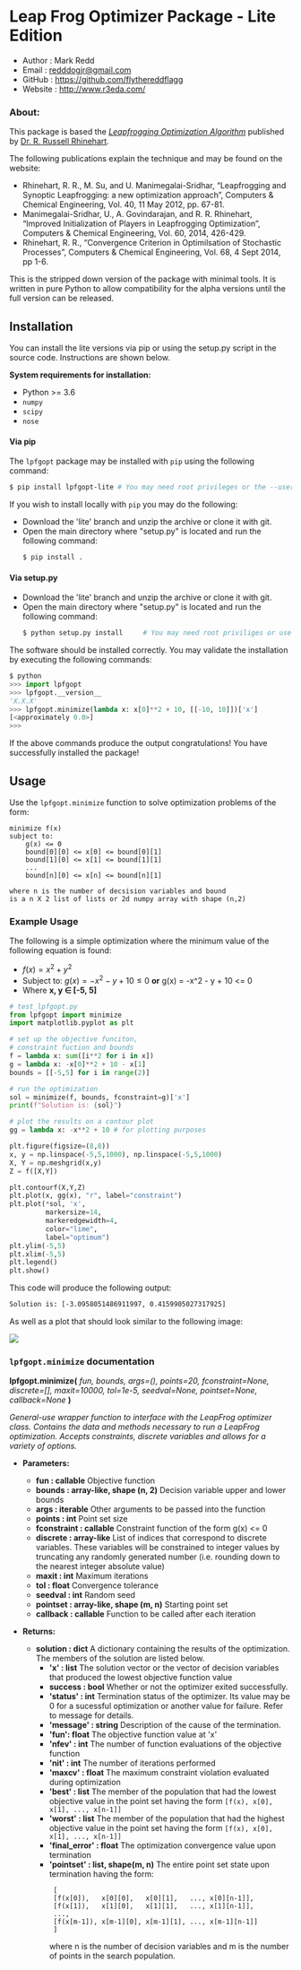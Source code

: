 # Leap Frog Optimizer Package - Lite Edition

- Author  : Mark Redd
- Email   : redddogjr@gmail.com
- GitHub  : https://github.com/flythereddflagg
- Website : http://www.r3eda.com/

### About:

This package is based the 
<em><a href="http://www.r3eda.com/leapfrogging-optimization-algorithm/">Leapfrogging Optimization 
Algorithm</a></em>
published by 
<a href="http://www.r3eda.com/about-russ/">Dr. R. Russell Rhinehart</a>.

The following publications explain the technique and may be found on the website:
  - Rhinehart, R. R., M. Su, and U. Manimegalai-Sridhar,
    “Leapfrogging and Synoptic Leapfrogging: a new optimization approach”,
    Computers & Chemical Engineering, Vol. 40, 11 May 2012, pp. 67-81.
  - Manimegalai-Sridhar, U., A. Govindarajan, and R. R. Rhinehart,
    “Improved Initialization of Players in Leapfrogging Optimization”,
    Computers & Chemical Engineering, Vol. 60, 2014, 426-429.
  - Rhinehart, R. R.,
    “Convergence Criterion in Optimilsation of Stochastic Processes”,
    Computers & Chemical Engineering, Vol. 68, 4 Sept 2014, pp 1-6.

This is the stripped down version of the package with minimal tools. It is written in pure Python to allow compatibility
for the alpha versions until the full version can be released.

## Installation 

You can install the lite versions via pip or using the setup.py script in the source code. Instructions are shown below.

**System requirements for installation:**

 - Python >= 3.6
 - `numpy`
 - `scipy`
 - `nose`

#### Via pip

The `lpfgopt` package may be installed with `pip` using the following command:

```bash
$ pip install lpfgopt-lite # You may need root privileges or the --user tag
```

If you wish to install locally with `pip` you may do the following:
- Download the 'lite' branch and unzip the archive or clone it with git.
- Open the main directory where "setup.py" is located and run the following command:
  ```bash
  $ pip install .
  ```
#### Via setup.py
- Download the 'lite' branch and unzip the archive or clone it with git.
- Open the main directory where "setup.py" is located and run the following command:
  ```bash
  $ python setup.py install     # You may need root priviliges or use the --user tag
  ```
The software should be installed correctly. You may validate the installation by executing the following commands:
```python
$ python
>>> import lpfgopt
>>> lpfgopt.__version__
'X.X.X'
>>> lpfgopt.minimize(lambda x: x[0]**2 + 10, [[-10, 10]])['x']
[<approximately 0.0>]
>>>
```
If the above commands produce the output congratulations! You have successfully installed the package!
## Usage
Use the `lpfgopt.minimize` function to solve optimization problems of the form:
```
minimize f(x)
subject to:
	g(x) <= 0
	bound[0][0] <= x[0] <= bound[0][1]
	bound[1][0] <= x[1] <= bound[1][1]
	...
	bound[n][0] <= x[n] <= bound[n][1]

where n is the number of decsision variables and bound
is a n X 2 list of lists or 2d numpy array with shape (n,2)
```
### Example Usage
The following is a simple optimization where the minimum value of the following equation is found:  
 - $f(x) = x^2+y^2$
 - Subject to: $g(x) = -x^2 - y + 10 \le 0$ **or** g(x) = -x^2 - y + 10 <= 0
 - Where **x, y &#8712; [-5, 5]**
```python
# test_lpfgopt.py
from lpfgopt import minimize
import matplotlib.pyplot as plt

# set up the objective funciton, 
# constraint fuction and bounds
f = lambda x: sum([i**2 for i in x])
g = lambda x: -x[0]**2 + 10 - x[1] 
bounds = [[-5,5] for i in range(2)]

# run the optimization
sol = minimize(f, bounds, fconstraint=g)['x']
print(f"Solution is: {sol}")

# plot the results on a contour plot
gg = lambda x: -x**2 + 10 # for plotting purposes

plt.figure(figsize=(8,8))
x, y = np.linspace(-5,5,1000), np.linspace(-5,5,1000)
X, Y = np.meshgrid(x,y)
Z = f([X,Y])

plt.contourf(X,Y,Z)
plt.plot(x, gg(x), "r", label="constraint")
plt.plot(*sol, 'x', 
         markersize=14, 
         markeredgewidth=4, 
         color="lime", 
         label="optimum")
plt.ylim(-5,5)
plt.xlim(-5,5)
plt.legend()
plt.show()
```
This code will produce the following output:
```bash
Solution is: [-3.0958051486911997, 0.4159905027317925]
```
As well as a plot that should look similar to the following image:

![](./docs/media/sample_opt.png)

### `lpfgopt.minimize` documentation

**lpfgopt.minimize(** *fun, bounds, args=(), points=20, fconstraint=None, discrete=[], maxit=10000, tol=1e-5, seedval=None, pointset=None, callback=None* **)**

*General-use wrapper function to interface with the LeapFrog optimizer class.*
*Contains the data and methods necessary to run a LeapFrog optimization.*
*Accepts constraints, discrete variables and allows for a variety of options.*

- **Parameters:**        
  - **fun : callable** Objective function 
  - **bounds : array-like, shape (n, 2)** Decision variable upper and lower bounds
  - **args : iterable** Other arguments to be passed 
  into the function
  - **points : int** Point set size
  - **fconstraint : callable** Constraint function of the form g(x) <= 0
  - **discrete : array-like** List of indices that correspond to 
  discrete variables. These variables
  will be constrained to integer values
  by truncating any randomly generated
  number (i.e. rounding down to the 
  nearest integer absolute value)
  - **maxit : int** Maximum iterations
  - **tol : float** Convergence tolerance
  - **seedval : int** Random seed
  - **pointset : array-like, shape (m, n)** Starting point set
  - **callback : callable** Function to be called after each iteration
  
- **Returns:**
  
  - **solution : dict** A dictionary containing the results of the optimization.
       The members of the solution are listed below.
       - **'x' : list** 
         The solution vector or the vector of 
         decision variables that produced the lowest 
         objective function value
       - **success : bool**
         Whether or not the optimizer exited successfully.
       - **'status' : int**
         Termination status of the optimizer. Its value may
         be 0 for a sucessful optimization or another value
         for failure. Refer to message for details.
       - **'message' : string**
         Description of the cause of the termination.
       - **'fun': float**
         The objective function value at 'x'
       - **'nfev' : int**
         The number of function evaluations of the objective
         function
       - **'nit' : int**
         The number of iterations performed
       - **'maxcv' : float**
         The maximum constraint violation evaluated during
         optimization
       - **'best' : list** 
         The member of the population that had the lowest
         objective value in the point set having the form
         `[f(x), x[0], x[1], ..., x[n-1]]`
       - **'worst' : list**
         The member of the population that had the highest
         objective value in the point set having the form
         `[f(x), x[0], x[1], ..., x[n-1]]`
       - **'final_error' : float**
         The optimization convergence value upon termination
       - **'pointset' :  list, shape(m, n)** The entire point set state upon termination having 
         the form:
         ```
          [
          [f(x[0]),   x[0][0],   x[0][1],   ..., x[0][n-1]],
          [f(x[1]),   x[1][0],   x[1][1],   ..., x[1][n-1]],
          ...,
          [f(x[m-1]), x[m-1][0], x[m-1][1], ..., x[m-1][n-1]]
          ]
         ```
         where n is the number of decision variables and m 
          is the number of points in the search population.

